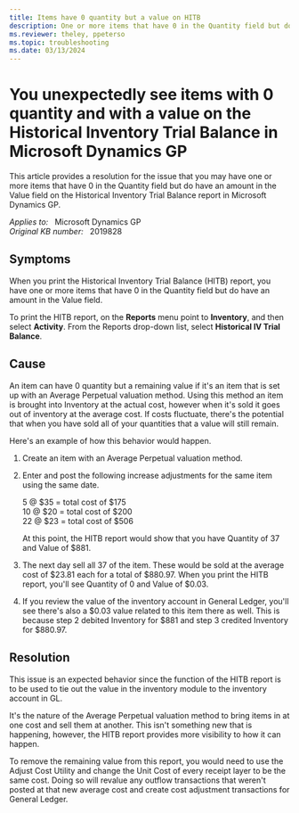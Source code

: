 ```yaml
---
title: Items have 0 quantity but a value on HITB
description: One or more items that have 0 in the Quantity field but do have an amount in the Value field on the Historical Inventory Trial Balance in Microsoft Dynamics GP.
ms.reviewer: theley, ppeterso
ms.topic: troubleshooting
ms.date: 03/13/2024
---
```

# You unexpectedly see items with 0 quantity and with a value on the Historical Inventory Trial Balance in Microsoft Dynamics GP

This article provides a resolution for the issue that you may have one or more items that have 0 in the Quantity field but do have an amount in the Value field on the Historical Inventory Trial Balance report in Microsoft Dynamics GP.

_Applies to:_ &nbsp; Microsoft Dynamics GP  
_Original KB number:_ &nbsp; 2019828

## Symptoms

When you print the Historical Inventory Trial Balance (HITB) report, you have one or more items that have 0 in the Quantity field but do have an amount in the Value field.

To print the HITB report, on the **Reports** menu point to **Inventory**, and then select **Activity**. From the Reports drop-down list, select **Historical IV Trial Balance**.

## Cause

An item can have 0 quantity but a remaining value if it's an item that is set up with an Average Perpetual valuation method. Using this method an item is brought into Inventory at the actual cost, however when it's sold it goes out of inventory at the average cost. If costs fluctuate, there's the potential that when you have sold all of your quantities that a value will still remain.

Here's an example of how this behavior would happen.

1. Create an item with an Average Perpetual valuation method.
2. Enter and post the following increase adjustments for the same item using the same date.

    5 @ $35 = total cost of $175  
    10 @ $20 = total cost of $200  
    22 @ $23 = total cost of $506

    At this point, the HITB report would show that you have Quantity of 37 and Value of $881.

3. The next day sell all 37 of the item. These would be sold at the average cost of $23.81 each for a total of $880.97.
When you print the HITB report, you'll see Quantity of 0 and Value of $0.03.

4. If you review the value of the inventory account in General Ledger, you'll see there's also a $0.03 value related to this item there as well. This is because step 2 debited Inventory for $881 and step 3 credited Inventory for $880.97.

## Resolution

This issue is an expected behavior since the function of the HITB report is to be used to tie out the value in the inventory module to the inventory account in GL.

It's the nature of the Average Perpetual valuation method to bring items in at one cost and sell them at another. This isn't something new that is happening, however, the HITB report provides more visibility to how it can happen.

To remove the remaining value from this report, you would need to use the Adjust Cost Utility and change the Unit Cost of every receipt layer to be the same cost. Doing so will revalue any outflow transactions that weren't posted at that new average cost and create cost adjustment transactions for General Ledger.
